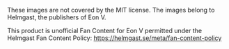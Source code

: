 These images are not covered by the MIT license.
The images belong to Helmgast, the publishers of Eon V.

This product is unofficial Fan Content for Eon V permitted under the Helmgast Fan Content Policy: https://helmgast.se/meta/fan-content-policy